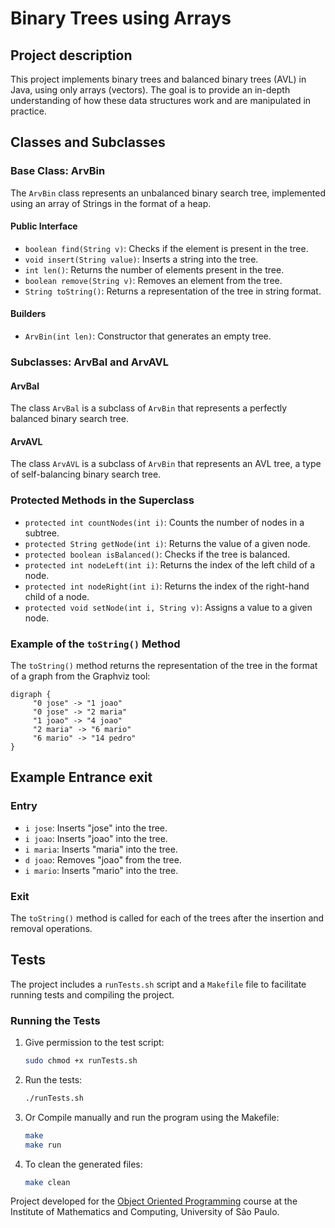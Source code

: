 # Binary Trees using Arrays

## Project description

This project implements binary trees and balanced binary trees (AVL) in Java, using only arrays (vectors). The goal is to provide an in-depth understanding of how these data structures work and are manipulated in practice.

## Classes and Subclasses

### Base Class: ArvBin

The `ArvBin` class represents an unbalanced binary search tree, implemented using an array of Strings in the format of a heap.

#### Public Interface

- `boolean find(String v)`: Checks if the element is present in the tree.
- `void insert(String value)`: Inserts a string into the tree.
- `int len()`: Returns the number of elements present in the tree.
- `boolean remove(String v)`: Removes an element from the tree.
- `String toString()`: Returns a representation of the tree in string format.

#### Builders

- `ArvBin(int len)`: Constructor that generates an empty tree.

### Subclasses: ArvBal and ArvAVL

#### ArvBal

The class `ArvBal` is a subclass of `ArvBin` that represents a perfectly balanced binary search tree.

#### ArvAVL

The class `ArvAVL` is a subclass of `ArvBin` that represents an AVL tree, a type of self-balancing binary search tree.

### Protected Methods in the Superclass

- `protected int countNodes(int i)`: Counts the number of nodes in a subtree.
- `protected String getNode(int i)`: Returns the value of a given node.
- `protected boolean isBalanced()`: Checks if the tree is balanced.
- `protected int nodeLeft(int i)`: Returns the index of the left child of a node.
- `protected int nodeRight(int i)`: Returns the index of the right-hand child of a node.
- `protected void setNode(int i, String v)`: Assigns a value to a given node.

### Example of the `toString()` Method

The `toString()` method returns the representation of the tree in the format of a graph from the Graphviz tool:

```
digraph {
     "0 jose" -> "1 joao"
     "0 jose" -> "2 maria"
     "1 joao" -> "4 joao"
     "2 maria" -> "6 mario"
     "6 mario" -> "14 pedro"
}
```

## Example Entrance exit

### Entry

- `i jose`: Inserts "jose" into the tree.
- `i joao`: Inserts "joao" into the tree.
- `i maria`: Inserts "maria" into the tree.
- `d joao`: Removes "joao" from the tree.
- `i mario`: Inserts "mario" into the tree.

### Exit

The `toString()` method is called for each of the trees after the insertion and removal operations.

## Tests

The project includes a `runTests.sh` script and a `Makefile` file to facilitate running tests and compiling the project.

### Running the Tests

1. Give permission to the test script:

     ```bash
     sudo chmod +x runTests.sh
     ```

2. Run the tests:

     ```bash
     ./runTests.sh
     ```


3. Or Compile manually and run the program using the Makefile:

     ```bash
     make
     make run
     ```


4. To clean the generated files:

     ```bash
     make clean
     ```




Project developed for the [Object Oriented Programming](https://uspdigital.usp.br/jupiterweb/obterDisciplina?sgldis=SSC0103&codcur=55041&codhab=0) course at the Institute of Mathematics and Computing, University of São Paulo.